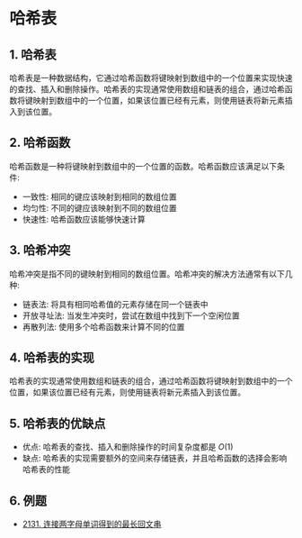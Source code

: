 # 哈希表

## 1. 哈希表

哈希表是一种数据结构，它通过哈希函数将键映射到数组中的一个位置来实现快速的查找、插入和删除操作。哈希表的实现通常使用数组和链表的组合，通过哈希函数将键映射到数组中的一个位置，如果该位置已经有元素，则使用链表将新元素插入到该位置。

## 2. 哈希函数

哈希函数是一种将键映射到数组中的一个位置的函数。哈希函数应该满足以下条件:

- 一致性: 相同的键应该映射到相同的数组位置
- 均匀性: 不同的键应该映射到不同的数组位置
- 快速性: 哈希函数应该能够快速计算

## 3. 哈希冲突

哈希冲突是指不同的键映射到相同的数组位置。哈希冲突的解决方法通常有以下几种:

- 链表法: 将具有相同哈希值的元素存储在同一个链表中
- 开放寻址法: 当发生冲突时，尝试在数组中找到下一个空闲位置
- 再散列法: 使用多个哈希函数来计算不同的位置

## 4. 哈希表的实现

哈希表的实现通常使用数组和链表的组合，通过哈希函数将键映射到数组中的一个位置，如果该位置已经有元素，则使用链表将新元素插入到该位置。

## 5. 哈希表的优缺点

- 优点: 哈希表的查找、插入和删除操作的时间复杂度都是 $O(1)$
- 缺点: 哈希表的实现需要额外的空间来存储链表，并且哈希函数的选择会影响哈希表的性能

## 6. 例题

- [2131. 连接两字母单词得到的最长回文串](/leetcode/4-每日一题/2131.%20连接两字母单词得到的最长回文串.md)